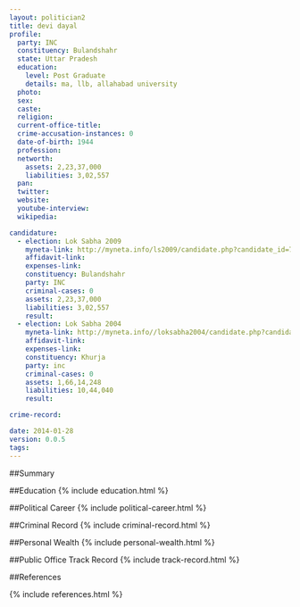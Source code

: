 ```yaml
---
layout: politician2
title: devi dayal
profile: 
  party: INC
  constituency: Bulandshahr
  state: Uttar Pradesh
  education: 
    level: Post Graduate
    details: ma, llb, allahabad university
  photo: 
  sex: 
  caste: 
  religion: 
  current-office-title: 
  crime-accusation-instances: 0
  date-of-birth: 1944
  profession: 
  networth: 
    assets: 2,23,37,000
    liabilities: 3,02,557
  pan: 
  twitter: 
  website: 
  youtube-interview: 
  wikipedia: 

candidature: 
  - election: Lok Sabha 2009
    myneta-link: http://myneta.info/ls2009/candidate.php?candidate_id=7080
    affidavit-link: 
    expenses-link: 
    constituency: Bulandshahr 
    party: INC
    criminal-cases: 0
    assets: 2,23,37,000
    liabilities: 3,02,557
    result:  
  - election: Lok Sabha 2004
    myneta-link: http://myneta.info//loksabha2004/candidate.php?candidate_id=4575
    affidavit-link: 
    expenses-link: 
    constituency: Khurja 
    party: inc
    criminal-cases: 0
    assets: 1,66,14,248
    liabilities: 10,44,040
    result:  

crime-record: 

date: 2014-01-28
version: 0.0.5
tags: 
---
```

##Summary


##Education
{% include education.html %}


##Political Career
{% include political-career.html %}


##Criminal Record
{% include criminal-record.html %}


##Personal Wealth
{% include personal-wealth.html %}


##Public Office Track Record
{% include track-record.html %}


##References


{% include references.html %}